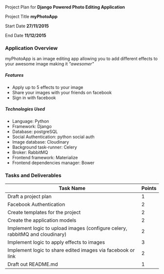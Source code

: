Project Plan for **Django Powered Photo Editing Application**

Project Title
**myPhotoApp**

Start Date
**27/11/2015**

End Date
**11/12/2015**


### Application Overview

myPhotoApp is an image editing app allowing you to add different effects to your awesome image making it _"awesomer"_ 

##### Features
- Apply up to 5 effects to your image
- Share your images with your friends on facebook
- Sign in with facebook

##### Technologies Used
- Language: Python
- Framework: Django
- Database: postgreSQL
- Social Authentication: python social auth
- Image database: Cloudinary
- Background task-runner: Celery
- Broker: RabbitMQ
- Frontend framework: Materialize
- Frontend dependencies manager: Bower


### Tasks and Deliverables

| Task Name |  Points |
| --------- | ------- |
| Draft a project plan    | 1 |
| Facebook Authentication | 2 |
| Create templates for the project | 2 |
| Create the application models | 2 |
| Implement logic to upload images (configure celery, rabbitMQ and cloudinary) | 2 |
| Implement logic to apply effects to images | 3 |
| Implement logic to share edited images via facebook or link | 2 |
| Draft out README.md | 1 |